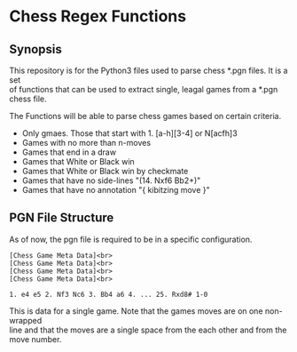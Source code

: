 # Chess Regex Functions

## Synopsis

This repository is for the Python3 files used to parse chess *.pgn files. It is a set<br>
of functions that can be used to extract single, leagal games from a *.pgn chess file.<br>

The Functions will be able to parse chess games based on certain criteria.<br>

- Only gmaes. Those that start with 1. [a-h][3-4] or N[acfh]3
- Games with no more than n-moves
- Games that end in a draw
- Games that White or Black win
- Games that White or Black win by checkmate
- Games that have no side-lines "(14. Nxf6 Bb2+)"
- Games that have no annotation "{ kibitzing move }"

## PGN File Structure

As of now, the pgn file is required to be in a specific configuration.<br>

```
[Chess Game Meta Data]<br>
[Chess Game Meta Data]<br>
[Chess Game Meta Data]<br>
[Chess Game Meta Data]<br>

1. e4 e5 2. Nf3 Nc6 3. Bb4 a6 4. ... 25. Rxd8# 1-0
```

This is data for a single game. Note that the games moves are on one non-wrapped<br>
line and that the moves are a single space from the each other and from the move
number.<br>
